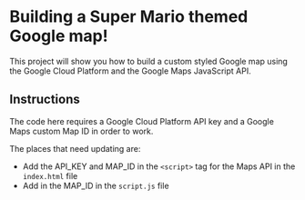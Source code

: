 # Building a Super Mario themed Google map!

This project will show you how to build a custom styled Google map using the Google Cloud Platform and the Google Maps JavaScript API.
 
## Instructions

The code here requires a Google Cloud Platform API key and a Google Maps custom Map ID in order to work.

The places that need updating are:

* Add the API_KEY and MAP_ID in the `<script>` tag for the Maps API in the `index.html` file
* Add in the MAP_ID in the `script.js` file